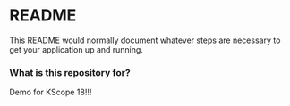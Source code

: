 # README #

This README would normally document whatever steps are necessary to get your application up and running.

### What is this repository for? ###

Demo for KScope 18!!!
